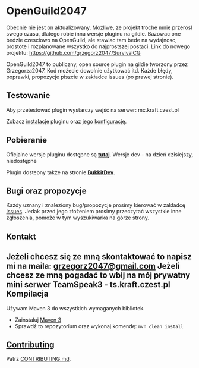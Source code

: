 OpenGuild2047
=============
Obecnie nie jest on aktualizowany. Mozliwe, ze projekt troche mnie przerosl swego czasu, dlatego robie inna wersje pluginu na gildie.
Bazowac one bedzie czesciowo na OpenGuild, ale stawiac tam bede na wydajnosc, prostote i rozplanowane wszystko do najprostszej postaci.
Link do nowego projektu: https://github.com/grzegorz2047/SurvivalCG

OpenGuild2047 to publiczny, open source plugin na gildie tworzony przez Grzegorza2047.
Kod możecie dowolnie użytkować itd.
Każde błędy, poprawki, propozycje piszcie w zakładce issues (po prawej stronie).

Testowanie
-----------
Aby przetestować plugin wystarczy wejść na serwer: mc.kraft.czest.pl

Zobacz [instalacje](https://github.com/grzegorz2047/OpenGuild2047/wiki/Pobieranie-oraz-instalacja) pluginu oraz jego [konfigurację](https://github.com/grzegorz2047/OpenGuild2047/wiki/Konfiguracja).

Pobieranie
-----------

Oficjalne wersje pluginu dostępne są [__tutaj__](https://github.com/grzegorz2047/OpenGuild2047/releases).
Wersje dev - na dzień dzisiejszy, niedostępne

Plugin dostepny także na stronie [__BukkitDev__](http://dev.bukkit.org/bukkit-plugins/openguild/).

Bugi oraz propozycje
-----------

Każdy uznany i znaleziony bug/propozycje prosimy kierować w zakładcę [Issues](https://github.com/grzegorz2047/OpenGuild2047/issues). Jedak przed jego złożeniem prosimy przeczytać wszystkie inne zgłoszenia, pomoże w tym wyszukiwarka na górze strony.

Kontakt
-----------
Jeżeli chcesz się ze mną skontaktować to napisz mi na maila: grzegorz2047@gmail.com
Jeżeli chcesz ze mną pogadać to wbij na mój prywatny mini serwer TeamSpeak3 - ts.kraft.czest.pl
Kompilacja
-----------

Używam Maven 3 do wszystkich wymaganych bibliotek.
* Zainstaluj [Maven 3](http://maven.apache.org/download.html)
* Sprawdź to repozytorium oraz wykonaj komendę: `mvn clean install`

[Contributing](https://github.com/grzegorz2047/OpenGuild2047/blob/master/CONTRIBUTING.md)
-----------

Patrz [CONTRIBUTING.md](https://github.com/grzegorz2047/OpenGuild2047/blob/master/CONTRIBUTING.md).
